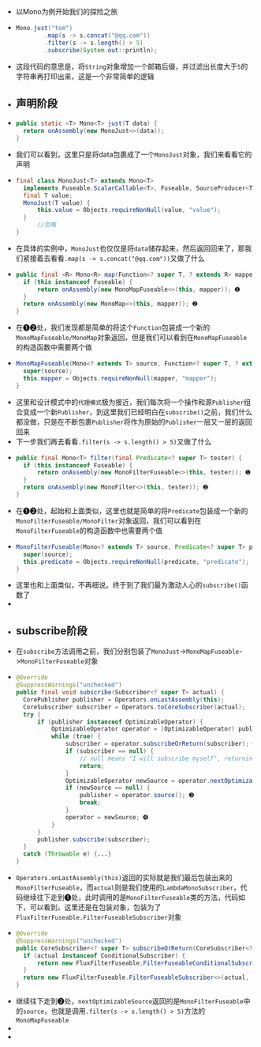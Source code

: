 - 以Mono为例开始我们的探险之旅
- ```java
  Mono.just("tom")
          .map(s -> s.concat("@qq.com"))
          .filter(s -> s.length() > 5)
          .subscribe(System.out::println);
  ```
- 这段代码的意思是，将`String`对象增加一个邮箱后缀，并过滤出长度大于`5`的字符串再打印出来，这是一个非常简单的逻辑
- ## 声明阶段
- ```java
  public static <T> Mono<T> just(T data) {
  	return onAssembly(new MonoJust<>(data));
  }
  ```
- 我们可以看到，这里只是将data包裹成了一个`MonoJust`对象，我们来看看它的声明
- ```java
  final class MonoJust<T> extends Mono<T> 
  	implements Fuseable.ScalarCallable<T>, Fuseable, SourceProducer<T>  {
  	final T value;
  	MonoJust(T value) {
  		this.value = Objects.requireNonNull(value, "value");
  	}
    	//忽略
  }
  ```
- 在具体的实例中，`MonoJust`也仅仅是将`data`储存起来，然后返回回来了，那我们紧接着去看看`.map(s -> s.concat("@qq.com"))`又做了什么
- ```java
  public final <R> Mono<R> map(Function<? super T, ? extends R> mapper) {
  	if (this instanceof Fuseable) {
  		return onAssembly(new MonoMapFuseable<>(this, mapper)); ➊
  	}
  	return onAssembly(new MonoMap<>(this, mapper)); ➋
  }
  ```
- 在➊➋处，我们发现都是简单的将这个`Function`包装成一个新的`MonoMapFuseable/MonoMap`对象返回，但是我们可以看到在`MonoMapFuseable`的构造函数中需要两个值
- ```java
  MonoMapFuseable(Mono<? extends T> source, Function<? super T, ? extends R> mapper) {
  	super(source);
  	this.mapper = Objects.requireNonNull(mapper, "mapper");
  }
  ```
- 这里和设计模式中的`代理模式`极为接近，我们每次将一个操作和源`Publisher`组合变成一个新`Publisher`，到这里我们已经明白在`subscribe()`之前，我们什么都没做，只是在不断包裹`Publisher`将作为原始的`Publisher`一层又一层的返回回来
- 下一步我们再去看看`.filter(s -> s.length() > 5)`又做了什么
- ```java
  public final Mono<T> filter(final Predicate<? super T> tester) {
  	if (this instanceof Fuseable) {
  		return onAssembly(new MonoFilterFuseable<>(this, tester)); ➊
  	}
  	return onAssembly(new MonoFilter<>(this, tester)); ➋
  }
  ```
- 在➊➋处，起始和上面类似，这里也就是简单的将`Predicate`包装成一个新的`MonoFilterFuseable/MonoFilter`对象返回，我们可以看到在`MonoFilterFuseable`的构造函数中也需要两个值
- ```java
  MonoFilterFuseable(Mono<? extends T> source, Predicate<? super T> predicate) {
  	super(source);
  	this.predicate = Objects.requireNonNull(predicate, "predicate");
  }
  ```
- 这里也和上面类似，不再细说。终于到了我们最为激动人心的`subscribe()`函数了
-
- ## subscribe阶段
- 在`subscribe`方法调用之前，我们分别包装了`MonoJust`->`MonoMapFuseable`->`MonoFilterFuseable`对象
- ```java
  @Override
  @SuppressWarnings("unchecked")
  public final void subscribe(Subscriber<? super T> actual) {
  	CorePublisher publisher = Operators.onLastAssembly(this);
  	CoreSubscriber subscriber = Operators.toCoreSubscriber(actual);
  	try {
  		if (publisher instanceof OptimizableOperator) {
  			OptimizableOperator operator = (OptimizableOperator) publisher;
  			while (true) {
  				subscriber = operator.subscribeOrReturn(subscriber); ➊
  				if (subscriber == null) {
  					// null means "I will subscribe myself", returning...
  					return;
  				}
  				OptimizableOperator newSource = operator.nextOptimizableSource(); ➋
  				if (newSource == null) {
  					publisher = operator.source(); ➌
  					break;
  				}
  				operator = newSource; ➍
  			}
  		}
  		publisher.subscribe(subscriber);
  	}
  	catch (Throwable e) {...}
  }
  ```
- `Operators.onLastAssembly(this)`返回的实际就是我们最后包装出来的`MonoFilterFuseable`，而`actual`则是我们使用的`LambdaMonoSubscriber`，代码继续往下走到➊处，此时调用的是`MonoFilterFuseable`类的方法，代码如下，可以看到，这里还是在包装对象，包装为了`FluxFilterFuseable.FilterFuseableSubscriber`对象
- ```java
  @Override
  @SuppressWarnings("unchecked")
  public CoreSubscriber<? super T> subscribeOrReturn(CoreSubscriber<? super T> actual) {
  	if (actual instanceof ConditionalSubscriber) {
  		return new FluxFilterFuseable.FilterFuseableConditionalSubscriber<>((ConditionalSubscriber<? super T>) actual, predicate);
  	}
  	return new FluxFilterFuseable.FilterFuseableSubscriber<>(actual, predicate);
  }
  ```
- 继续往下走到➋处，`nextOptimizableSource`返回的是`MonoFilterFuseable`中的`source`，也就是调用`.filter(s -> s.length() > 5)`方法的`MonoMapFuseable`
-
-